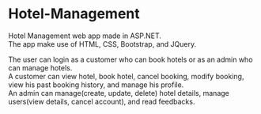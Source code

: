 # Hotel-Management

Hotel Management web app made in ASP.NET.<br>
The app make use of HTML, CSS, Bootstrap, and JQuery.<br>

The user can login as a customer who can book hotels or as an admin who can manage hotels.<br>
A customer can view hotel, book hotel, cancel booking, modify booking, view his past booking history, and manage his profile.<br>
An admin can manage(create, update, delete) hotel details, manage users(view details, cancel account), and read feedbacks.
